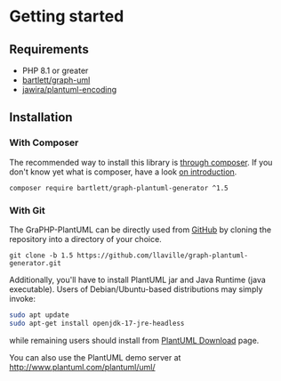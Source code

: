 <!-- markdownlint-disable MD013 -->
# Getting started

## Requirements

* PHP 8.1 or greater
* [bartlett/graph-uml](https://github.com/llaville/graph-uml)
* [jawira/plantuml-encoding](https://github.com/jawira/plantuml-encoding)

## Installation

### With Composer

The recommended way to install this library is [through composer](http://getcomposer.org).
If you don't know yet what is composer, have a look [on introduction](http://getcomposer.org/doc/00-intro.md).

```shell
composer require bartlett/graph-plantuml-generator ^1.5
```

### With Git

The GraPHP-PlantUML can be directly used from [GitHub](https://github.com/llaville/graph-plantuml-generator.git)
by cloning the repository into a directory of your choice.

```shell
git clone -b 1.5 https://github.com/llaville/graph-plantuml-generator.git
```

Additionally, you'll have to install PlantUML jar and Java Runtime (java executable).
Users of Debian/Ubuntu-based distributions may simply invoke:

```bash
sudo apt update
sudo apt-get install openjdk-17-jre-headless
```

while remaining users should install from [PlantUML Download](https://plantuml.com/en/download) page.

You can also use the PlantUML demo server at <http://www.plantuml.com/plantuml/uml/>
